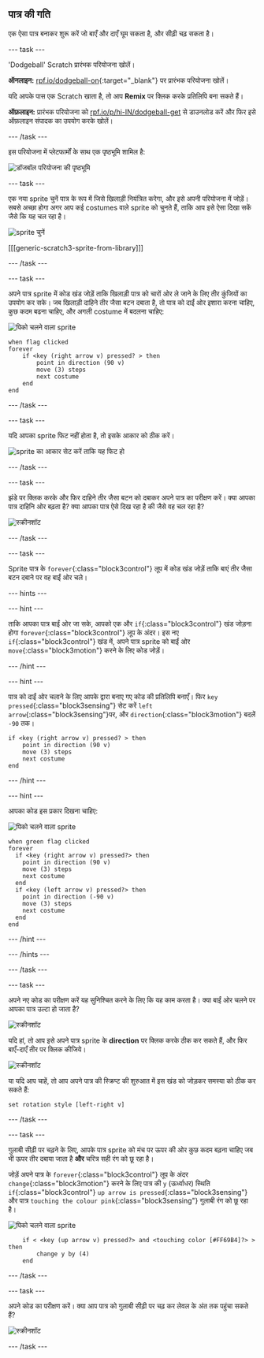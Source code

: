 ## पात्र की गति

एक ऐसा पात्र बनाकर शुरू करें जो बाएँ और दाएँ घूम सकता है, और सीढ़ी चढ़ सकता है।

--- task ---

'Dodgeball' Scratch प्रारंभक परियोजना खोलें।

**ऑनलाइन:** [rpf.io/dodgeball-on](https://rpf.io/dodgeball-on){:target="_blank"} पर प्रारंभक परियोजना खोलें।

यदि आपके पास एक Scratch खाता है, तो आप **Remix** पर क्लिक करके प्रतिलिपि बना सकते हैं।

**ऑफ़लाइन:** प्रारंभक परियोजना को [rpf.io/p/hi-IN/dodgeball-get](https://rpf.io/p/hi-IN/dodgeball-get) से डाउनलोड करें और फिर इसे ऑफ़लाइन संपादक का उपयोग करके खोलें।

--- /task ---

इस परियोजना में प्लेटफार्मों के साथ एक पृष्ठभूमि शामिल है:

![डॉजबॉल परियोजना की पृष्ठभूमि](images/dodge-background.png)

--- task ---

एक नया sprite चुनें पात्र के रूप में जिसे खिलाड़ी नियंत्रित करेगा, और इसे अपनी परियोजना में जोड़ें। सबसे अच्छा होगा अगर आप कई costumes वाले sprite को चुनते हैं, ताकि आप इसे ऐसा दिखा सकें जैसे कि यह चल रहा है।

![sprite चुनें](images/dodge-characters.png)

[[[generic-scratch3-sprite-from-library]]]

--- /task ---

--- task ---

अपने पात्र sprite में कोड खंड जोड़ें ताकि खिलाड़ी पात्र को चारों ओर ले जाने के लिए तीर कुंजियों का उपयोग कर सके। जब खिलाड़ी दाहिने तीर जैसा बटन दबाता है, तो पात्र को दाईं ओर इशारा करना चाहिए, कुछ कदम बढना चाहिए, और अगली costume में बदलना चाहिए:

![पिको चलने वाला sprite](images/pico_walking_sprite.png)

```blocks3
when flag clicked
forever
    if <key (right arrow v) pressed? > then
        point in direction (90 v)
        move (3) steps
        next costume
    end
end
```

--- /task ---

--- task ---

यदि आपका sprite फिट नहीं होता है, तो इसके आकार को ठीक करें।

![sprite का आकार सेट करें ताकि यह फिट हो](images/dodge-sprite-size-annotated.png)

--- /task ---

--- task ---

झंडे पर क्लिक करके और फिर दाहिने तीर जैसा बटन को दबाकर अपने पात्र का परीक्षण करें। क्या आपका पात्र दाहिनि ओर बढ़ता है? क्या आपका पात्र ऐसे दिख रहा है की जैसे वह चल रहा है?

![स्क्रीनशॉट](images/dodge-walking.png)

--- /task ---

--- task ---

Sprite पात्र के `forever`{:class="block3control"} लूप में कोड खंड जोड़ें ताकि बाएं तीर जैसा बटन दबाने पर वह बाईं ओर चले।

--- hints ---


--- hint ---

ताकि आपका पात्र बाईं ओर जा सके, आपको एक और `if`{:class="block3control"} खंड जोड़ना होगा `forever`{:class="block3control"} लूप के अंदर। इस नए `if`{:class="block3control"} खंड में, अपने पात्र sprite को बाईं ओर `move`{:class="block3motion"} करने के लिए कोड जोड़ें।

--- /hint ---

--- hint ---

पात्र को दाईं ओर चलाने के लिए आपके द्वारा बनाए गए कोड की प्रतिलिपि बनाएँ। फिर `key pressed`{:class="block3sensing"} सेट करें `left arrow`{:class="block3sensing"}पर, और `direction`{:class="block3motion"} बदलें `-90` तक।

```blocks3
if <key (right arrow v) pressed? > then
    point in direction (90 v)
    move (3) steps
    next costume
end
```

--- /hint ---

--- hint ---

आपका कोड इस प्रकार दिखना चाहिए:

![पिको चलने वाला sprite](images/pico_walking_sprite.png)

```blocks3
when green flag clicked
forever 
  if <key (right arrow v) pressed?> then 
    point in direction (90 v)
    move (3) steps
    next costume
  end
  if <key (left arrow v) pressed?> then 
    point in direction (-90 v)
    move (3) steps
    next costume
  end
end
```

--- /hint ---

--- /hints ---

--- /task ---

--- task ---

अपने नए कोड का परीक्षण करें यह सुनिश्चित करने के लिए कि यह काम करता है। क्या बाईं ओर चलने पर आपका पात्र उल्टा हो जाता है?

![स्क्रीनशॉट](images/dodge-upside-down.png)

यदि हां, तो आप इसे अपने पात्र sprite के **direction** पर क्लिक करके ठीक कर सकते हैं, और फिर बाएँ-दाएँ तीर पर क्लिक कीजिये।

![स्क्रीनशॉट](images/dodge-left-right-annotated.png)

या यदि आप चाहें, तो आप अपने पात्र की स्क्रिप्ट की शुरुआत में इस खंड को जोड़कर समस्या को ठीक कर सकते हैं:

```blocks3
set rotation style [left-right v]
```

--- /task ---

--- task ---

गुलाबी सीढ़ी पर चढ़ने के लिए, आपके पात्र sprite को मंच पर ऊपर की ओर कुछ कदम बढ़ना चाहिए जब भी ऊपर तीर दबाया जाता है **और** चरित्र सही रंग को छू रहा है।

जोड़ें अपने पात्र के `forever`{:class="block3control"} लूप के अंदर `change`{:class="block3motion"} करने के लिए पात्र की `y` (ऊर्ध्वाधर) स्थिति `if`{:class="block3control"} `up arrow is pressed`{:class="block3sensing"} और पात्र `touching the colour pink`{:class="block3sensing"} गुलाबी रंग को छू रहा है।

![पिको चलने वाला sprite](images/pico_walking_sprite.png)

```blocks3
    if < <key (up arrow v) pressed?> and <touching color [#FF69B4]?> > then
        change y by (4)
    end
```

--- /task ---

--- task ---

अपने कोड का परीक्षण करें। क्या आप पात्र को गुलाबी सीढ़ी पर चढ़ कर लेवल के अंत तक पहुंचा सकते हैं?

![स्क्रीनशॉट](images/dodge-test-character.png)

--- /task ---
